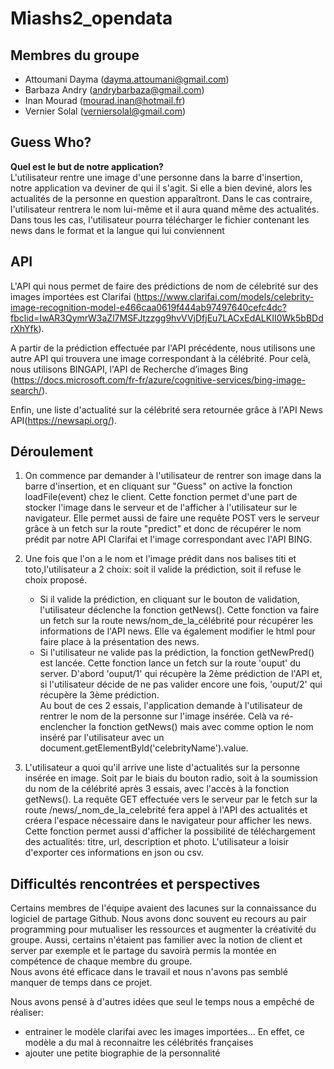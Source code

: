 # Miashs2_opendata

## Membres du groupe
- Attoumani Dayma (dayma.attoumani@gmail.com)
- Barbaza Andry (andrybarbaza@gmail.com)
- Inan Mourad (mourad.inan@hotmail.fr)
- Vernier Solal (verniersolal@gmail.com)

## Guess Who?

<b>Quel est le but de notre application?</b> <br>
L'utilisateur rentre une image d'une personne dans la barre d'insertion, notre application va deviner de qui il s'agit. Si elle a bien deviné, alors les actualités de la personne en question apparaîtront. Dans le cas contraire, l'utilisateur rentrera le nom lui-même et il aura quand même des actualités. Dans tous les cas, l'utilisateur pourra télécharger le fichier contenant les news dans le format et la langue qui lui conviennent

## API

L'API qui nous permet de faire des prédictions de nom de célebrité sur des images importées est Clarifai (https://www.clarifai.com/models/celebrity-image-recognition-model-e466caa0619f444ab97497640cefc4dc?fbclid=IwAR3QymrW3aZl7MSFJtzzgg9hvVVjDfjEu7LACxEdALKII0Wk5bBDdrXhYfk).

A partir de la prédiction effectuée par l'API précédente, nous utilisons une autre API qui trouvera une image correspondant à la célébrité. Pour celà, nous utilisons BINGAPI, l'API de Recherche d’images Bing (https://docs.microsoft.com/fr-fr/azure/cognitive-services/bing-image-search/).

Enfin, une liste d'actualité sur la célébrité sera retournée grâce à l'API News API(https://newsapi.org/).

## Déroulement

1. On commence par demander à l'utilisateur de rentrer son image dans la barre d'insertion, et en cliquant sur "Guess" on active la fonction loadFile(event) chez le client. Cette fonction permet d'une part de stocker l'image dans le serveur et de l'afficher à l'utilisateur sur le navigateur. Elle permet aussi de faire une requête POST vers le serveur grâce à un fetch sur la route "predict" et donc de récupérer le nom prédit par notre API Clarifai et l'image correspondant avec l'API BING.

2. Une fois que l'on a le nom et l'image prédit dans nos balises titi et toto,l'utilisateur a 2 choix: soit il valide la prédiction, soit il refuse le choix proposé.
    - Si il valide la prédiction, en cliquant sur le bouton de validation, l'utilisateur déclenche la fonction getNews(). Cette fonction va faire un fetch sur la route news/nom_de_la_célébrité pour récupérer les informations de l'API news. Elle va également modifier le html pour faire place à la présentation des news. 
    - Si l'utilisateur ne valide pas la prédiction, la fonction getNewPred() est lancée. Cette fonction lance un fetch sur la route 'ouput' du server. D'abord 'ouput/1' qui récupère la 2ème prédiction de l'API et, si l'utilisateur décide de ne pas valider encore une fois, 'ouput/2' qui récupère la 3ème prédiction. 
    <br>Au bout de ces 2 essais, l'application demande à l'utilisateur de rentrer le nom de la personne sur l'image insérée. Celà va ré-enclencher la fonction getNews() mais avec comme option le nom inséré par l'utilisateur avec un document.getElementById('celebrityName').value. 

3. L'utilisateur a quoi qu'il arrive une liste d'actualités sur la personne insérée en image. Soit par le biais du bouton radio, soit à la soumission du nom de la célébrité après 3 essais, avec l'accès à la fonction getNews(). La requête GET effectuée vers le serveur par le fetch sur la route /news/_nom_de_la_celebrité fera appel à l'API des actualités et créera l'espace nécessaire dans le navigateur pour afficher les news.  <br> Cette fonction permet aussi d'afficher la possibilité de téléchargement des actualités: titre, url, description et photo. L'utilisateur a loisir d'exporter ces informations en json ou csv.

## Difficultés rencontrées et perspectives

Certains membres de l'équipe avaient des lacunes sur la connaissance du logiciel de partage Github. Nous avons donc souvent eu recours au pair programming pour mutualiser les ressources et augmenter la créativité du groupe.
Aussi, certains n'étaient pas familier avec la notion de client et server par exemple et le partage du savoirà permis la montée en compétence de chaque membre du groupe. 
<br> Nous avons été efficace dans le travail et nous n'avons pas semblé manquer de temps dans ce projet.

Nous avons pensé à d'autres idées que seul le temps nous a empêché de réaliser:
- entrainer le modèle clarifai avec les images importées... En effet, ce modèle a du mal à reconnaitre les célébrités françaises
- ajouter une petite biographie de la personnalité